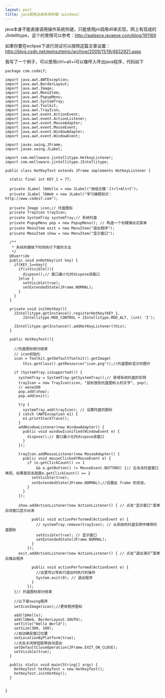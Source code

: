 ```yaml
---
layout: post
title: java调用注册系统热键（windows）
---
```


java本身不能直接调用操作系统热键，只能使用jni调用dll来实现，网上有现成的JIntellitype，这个的使用可以参考：<http://walsece.javaeye.com/blog/191169>

如果你要在eclipse下进行测试可以按照这篇文章设置：<http://blog.csdn.net/epinszteinic/archive/2009/11/19/4832921.aspx>

我写了一个例子，可以使用ctrl+alt+i可以像呼入呼出java程序，代码如下

    package com.codeif;

    import java.awt.AWTException;
    import java.awt.BorderLayout;
    import java.awt.Image;
    import java.awt.MenuItem;
    import java.awt.PopupMenu;
    import java.awt.SystemTray;
    import java.awt.Toolkit;
    import java.awt.TrayIcon;
    import java.awt.event.ActionEvent;
    import java.awt.event.ActionListener;
    import java.awt.event.MouseAdapter;
    import java.awt.event.MouseEvent;
    import java.awt.event.WindowAdapter;
    import java.awt.event.WindowEvent;

    import javax.swing.JFrame;
    import javax.swing.JLabel;

    import com.melloware.jintellitype.HotkeyListener;
    import com.melloware.jintellitype.JIntellitype;

    public class HotKeyTest extends JFrame implements HotkeyListener {
      
      static final int KEY_1 = 77;

      private JLabel lbHello = new JLabel("按组合键：Ctrl+Alt+I");
      private JLabel lbWeb = new JLabel("学习编程知识：http://www.codeif.com");

      private Image icon;// 托盘图标
      private TrayIcon trayIcon;
      private SystemTray systemTray;// 系统托盘
      private PopupMenu pop = new PopupMenu(); // 构造一个右键弹出式菜单
      private MenuItem exit = new MenuItem("退出程序");
      private MenuItem show = new MenuItem("显示窗口");
      
      /**
       * 系统热键按下时将执行下面的方法
       */
      @Override
      public void onHotKey(int key) {
        if(KEY_1==key){
          if(isVisible()){
            dispose();// 窗口最小化时dispose该窗口
          }else {
            setVisible(true);
            setExtendedState(JFrame.NORMAL);
          }
        }
      }
      
      private void initHotKey(){
        JIntellitype.getInstance().registerHotKey(KEY_1,
            JIntellitype.MOD_CONTROL + JIntellitype.MOD_ALT, (int) 'I');

        JIntellitype.getInstance().addHotKeyListener(this);
      }

      public HotKeyTest(){

        //托盘图标部分结束
        // icon初始化
        icon = Toolkit.getDefaultToolkit().getImage(
            this.getClass().getResource("icon.png"));//托盘图标显示的图片

        if (SystemTray.isSupported()) {
          systemTray = SystemTray.getSystemTray();// 获得系统托盘的实例
          trayIcon = new TrayIcon(icon, "鼠标放到托盘图标上的文字", pop);
          // wasw100
          pop.add(show);
          pop.add(exit);

          try {
            systemTray.add(trayIcon); // 设置托盘的图标
          } catch (AWTException e1) {
            e1.printStackTrace();
          }
          addWindowListener(new WindowAdapter() {
            public void windowIconified(WindowEvent e) {
              dispose();// 窗口最小化时dispose该窗口
            }
          });

          trayIcon.addMouseListener(new MouseAdapter() {
            public void mouseClicked(MouseEvent e) {
              if (e.getClickCount() == 1
                  && e.getButton() != MouseEvent.BUTTON3) {// 左击击托盘窗口再现，如果是双击就是e.getClickCount() == 2
                setVisible(true);
                setExtendedState(JFrame.NORMAL);//设置此 frame 的状态。
              }
            }
          });

          show.addActionListener(new ActionListener() { // 点击"显示窗口"菜单后将窗口显示出来

                public void actionPerformed(ActionEvent e) {
                  // systemTray.remove(trayIcon); // 从系统的托盘实例中移除托盘图标
                  setVisible(true); // 显示窗口
                  setExtendedState(JFrame.NORMAL);
                }
              });
          exit.addActionListener(new ActionListener() { // 点击“退出演示”菜单后推出程序

                public void actionPerformed(ActionEvent e) {
                  //这里可以写执行退出时执行的操作
                  System.exit(0); // 退出程序
                }
              });
        }// 托盘图标部分结束

        //以下是swing程序
        setIconImage(icon);//更改程序图标

        add(lbHello);
        add(lbWeb, BorderLayout.SOUTH);
        setTitle("Hello World");
        setSize(300, 100);
        //自动确定窗口位置
        setLocationByPlatform(true);
        //点击关闭按钮能够自动退出
        setDefaultCloseOperation(JFrame.EXIT_ON_CLOSE);
        setVisible(true);
      }

      public static void main(String[] args) {
        HotKeyTest hotKeyTest = new HotKeyTest();
        hotKeyTest.initHotKey();
      }


    }